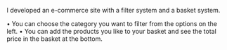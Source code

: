 I developed an e-commerce site with a filter system and a basket system. 

• You can choose the category you want to filter from the options on the left. 
• You can add the products you like to your basket and see the total price in the basket at the bottom.
